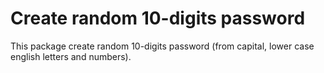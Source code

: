# Create random 10-digits password
This package create random 10-digits password (from capital, lower case english letters and numbers).